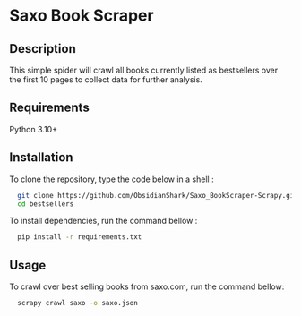# Saxo Book Scraper



## Description

This simple spider will crawl all books currently listed as bestsellers over the first 10 pages to collect data for further analysis.

## Requirements

Python 3.10+


## Installation

To clone the repository, type the code below in a shell :

```bash
  git clone https://github.com/ObsidianShark/Saxo_BookScraper-Scrapy.git
  cd bestsellers
```

To install dependencies, run the command bellow :

```bash
  pip install -r requirements.txt
```



## Usage


To crawl over best selling books from saxo.com, run the command bellow:

```bash
  scrapy crawl saxo -o saxo.json
```
